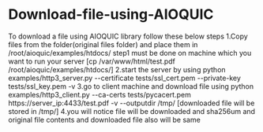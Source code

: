 # Download-file-using-AIOQUIC
To download a file using AIOQUIC library follow these below steps
1.Copy files from the folder(original files folder) and place  them in /root/aioquic/examples/htdocs/ 
step1 must be done on machine which you want to run your server
[cp /var/www/html/test.pdf /root/aioquic/examples/htdocs/]
2.start the server by using python examples/http3_server.py --certificate tests/ssl_cert.pem --private-key tests/ssl_key.pem -v
3.go to client machine and download file using python examples/http3_client.py --ca-certs tests/pycacert.pem https://server_ip:4433/test.pdf -v --outputdir /tmp/
[downloaded file will be stored in /tmp/]
4.you will notice file will be downloaded and sha256um and original file contents and downloaded file also will be same
